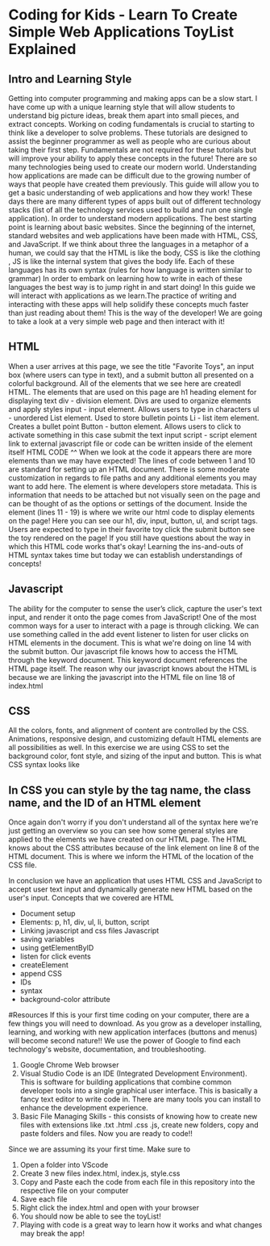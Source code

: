 






# Coding for Kids - Learn To Create Simple Web Applications ToyList Explained


## Intro and Learning Style
Getting into computer programming and making apps can be a slow start. I have come up with a unique learning style that will allow students to understand big picture ideas, break them apart into small pieces, and extract concepts. Working on coding fundamentals is crucial to starting to think like a developer to solve problems. These tutorials are designed to assist the beginner programmer as well as people who are curious about taking their first step. Fundamentals are not required for these tutorials but will improve your ability to apply these concepts in the future! 
There are so many technologies being used to create our modern world. Understanding how applications are made can be difficult due to the growing number of ways that people have created them previously. 
This guide will allow you to get a basic understanding of web applications and how they work! These days there are many different types of apps built out of different technology stacks (list of all the technology services used to build and run one single application). In order to understand modern applications. The best starting point is learning about basic websites.
Since the beginning of the internet, standard websites and web applications have been made with HTML, CSS, and JavaScript. If we think about three the languages in a metaphor of a human, we could say that the 
HTML is like the body, CSS is like the clothing , JS is like the internal system that gives the body life.
Each of these languages has its own syntax (rules for how language is written similar to grammar)
In order to embark on learning how to write in each of these languages the best way is to jump right in and start doing!
In this guide we will interact with applications as we learn.The practice of writing and interacting with these apps will help solidify these concepts much faster than just reading about them! This is the way of the developer!
We are going to take a look at a very simple web page and then interact with it!

## HTML
When a user arrives at this page, we see the title "Favorite Toys", an input box (where users can type in text), and a submit button all presented on a colorful background. All of the elements that we see here are createdI HTML. The elements that are used on this page are 
h1 heading element for displaying text
div - division element. Divs are used to organize elements and apply styles
input - input element. Allows users to type in characters
ul - unordered List element. Used to store bulletin points
Li - list item element. Creates a bullet point
Button - button element. Allows users to click to activate something in this case submit the text input
script - script element  link to external javascript file or code can be written inside of the element itself
HTML CODE ^^
When we look at the code it appears there are more elements than we may have expected! 
The lines of code between 1 and 10 are standard for setting up an HTML document. There is some moderate customization in regards to file paths and any additional elements you may want to add here. The <head> element is where developers store metadata. This is information that needs to be attached but not visually seen on the page and can be thought of as the options or settings of the document.
Inside the <body> element (lines 11 - 19) is where we write our html code to display elements on the page! Here you can see our h1, div, input, button, ul, and script tags. Users are expected to
type in their favorite toy
click the submit button
see the toy rendered on the page!
If you still have questions about the way in which this HTML code works that's okay! 
Learning the ins-and-outs of HTML syntax takes time but today we can establish understandings of concepts!
## Javascript
The ability for the computer to sense the user’s click, capture the user's text input, and render it onto the page comes from JavaScript! One of the most common ways for a user to interact with a page is through clicking. We can use something called in the add event listener to listen for user clicks on HTML elements in the document. This is what we're doing on line 14 with the submit button.
Our javascript file knows how to access the HTML through the keyword document. This keyword document references the HTML page itself. 
The reason why our javascript knows about the HTML is because we are linking the javascript into the HTML file on line 18 of index.html





## CSS 
All the colors, fonts, and alignment of content are controlled by the CSS. Animations, responsive design, and customizing default HTML elements are all possibilities as well.  In this exercise we are using CSS to set the background color, font style, and sizing of the input and button. 
This is what CSS syntax looks like 


## In CSS you can style by the tag name, the class name, and the ID of an HTML element
Once again don't worry if you don't understand all of the syntax here we're just getting an overview so you can see how some general styles are applied to the elements we have created on our HTML page.
The HTML knows about the CSS attributes because of the link element on line 8 of the HTML document. This is where we inform the HTML of the location of the CSS file.

In conclusion we have an application that uses HTML CSS and JavaScript to accept user text input and dynamically generate new HTML based on the user's input. Concepts that we covered are
HTML
- Document setup
- Elements: p, h1, div, ul, li, button, script
- Linking javascript and css files
Javascript
- saving variables
- using getElementByID
- listen for click events
- createElement
- append
CSS
- IDs
- syntax
- background-color attribute









#Resources
If this is your first time coding on your computer, there are a few things you will need to download. As you grow as a developer installing, learning, and working with new application interfaces (buttons and menus) will become second nature!! We use the power of Google to find each technology's website, documentation, and troubleshooting.
1. Google Chrome Web browser
2. Visual Studio Code is an IDE (Integrated Development Environment). This is software for building applications that combine common developer tools into a single graphical user interface. This is basically a fancy text editor to write code in. There are many tools you can install to enhance the development experience.
3. Basic File Managing Skills - this consists of knowing how to create new files with extensions like .txt .html .css .js, create new folders, copy and paste folders and files.
Now you are ready to code!!

Since we are assuming its your first time. Make sure to

1. Open a folder into VScode
2. Create 3 new files index.html, index.js, style.css
3. Copy and Paste each the code from each file in this repository into the respective file on your computer
4. Save each file
5. Right click the index.html and open with your browser
6. You should now be able to see the toyList!
7. Playing with code is a great way to learn how it works and what changes may break the app!



